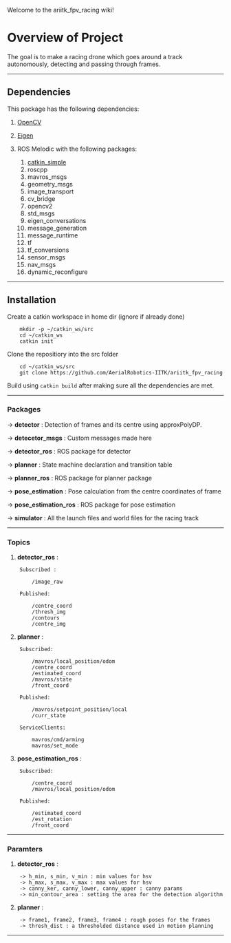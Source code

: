 Welcome to the ariitk_fpv_racing wiki!

# Overview of Project
The goal is to make a racing drone which goes around a track autonomously, detecting and passing through frames.

---
## Dependencies

This package has the following dependencies:

1. [OpenCV](https://opencv.org) 
2. [Eigen](http://eigen.tuxfamily.org/index.php?title=Main_Page)
3. ROS Melodic with the following packages:

    1. [catkin_simple](https://github.com/catkin/catkin_simple)
    2. roscpp
    3. mavros_msgs
    4. geometry_msgs
    5. image_transport
    6. cv_bridge
    7. opencv2
    8. std_msgs
    9. eigen_conversations
    10. message_generation
    11. message_runtime
    12. tf
    13. tf_conversions
    14. sensor_msgs
    15. nav_msgs
    16. dynamic_reconfigure
    
---
## Installation

Create a catkin workspace in home dir (ignore if already done)
```
    mkdir -p ~/catkin_ws/src
    cd ~/catkin_ws
    catkin init
```
Clone the repositiory into the src folder
```
    cd ~/catkin_ws/src
    git clone https://github.com/AerialRobotics-IITK/ariitk_fpv_racing
```
Build using ``` catkin build ``` after making sure all the dependencies are met.

---
### Packages

-> **detector** : Detection of frames and its centre using approxPolyDP.

-> **detecetor_msgs** : Custom messages made here
    
-> **detector_ros** : ROS package for detector
    
-> **planner** : State machine declaration and transition table 
    
-> **planner_ros** : ROS package for planner package
    
-> **pose_estimation** : Pose calculation from the centre coordinates of frame
    
-> **pose_estimation_ros** : ROS package for pose estimation
    
-> **simulator** : All the launch files and world files for the racing track

---
### Topics

1. **detector_ros** :
```
    Subscribed :

        /image_raw

    Published:

        /centre_coord
        /thresh_img
        /contours
        /centre_img
```
2. **planner** : 
```
    Subscribed:

        /mavros/local_position/odom
        /centre_coord
        /estimated_coord
        /mavros/state
        /front_coord

    Published:

        /mavros/setpoint_position/local
        /curr_state

    ServiceClients:

        mavros/cmd/arming
        mavros/set_mode
```
3. **pose_estimation_ros** :
```
    Subscribed:

        /centre_coord
        /mavros/local_position/odom

    Published:
        
        /estimated_coord
        /est_rotation
        /front_coord
```
---
### Paramters

1. **detector_ros** :
```
    -> h_min, s_min, v_min : min values for hsv
    -> h_max, s_max, v_max : max values for hsv
    -> canny_ker, canny_lower, canny_upper : canny params
    -> min_contour_area : setting the area for the detection algorithm
```

2. **planner** :
```
    -> frame1, frame2, frame3, frame4 : rough poses for the frames
    -> thresh_dist : a thresholded distance used in motion planning
```
---

